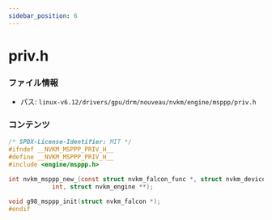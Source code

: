 ```yaml
---
sidebar_position: 6
---
```

# priv.h

### ファイル情報

- パス: `linux-v6.12/drivers/gpu/drm/nouveau/nvkm/engine/msppp/priv.h`

### コンテンツ

```h
/* SPDX-License-Identifier: MIT */
#ifndef __NVKM_MSPPP_PRIV_H__
#define __NVKM_MSPPP_PRIV_H__
#include <engine/msppp.h>

int nvkm_msppp_new_(const struct nvkm_falcon_func *, struct nvkm_device *, enum nvkm_subdev_type,
		    int, struct nvkm_engine **);

void g98_msppp_init(struct nvkm_falcon *);
#endif

```
